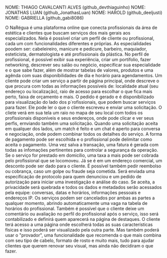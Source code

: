 NOME: THIAGO CAVALCANTI ALVES (github_devthiaguinho)
NOME: JONATHAS LUAN (github_JonathasLuan)
NOME: HAROLD (github_deeljusti)
NOME: GABRIELLA (github_gabi8086)

O NaRégua é uma plataforma online que conecta profissionais da área de estética e clientes que buscam serviços dos mais gerais aos especializados. Nela é possível criar um perfil de cliente ou profissional, cada um com funcionalidades diferentes e próprias. As especialidades poodem ser: cabeleireiro, manicure e pedicure, barbeiro, maquiador, esteticista, dermatologista e até profissionais da plástica.
No perfil de profissional, é possível exibir sua experiência, criar um portifolio, fazer networking, descrever seu salão ou negócio, especificar sua especialidade e o que sabe fazer, além de mostrar tabelas de valores, produtos e uma agênda com suas disponibilidades de dia e horário para agendamentos.
Um cliente pode criar um serviço a partir de página principal, onde descreve o que procura com todas as informações possíveis de: localidade atual (seu endereço ou localização), raio de acesso para escolhar o que fica mais perto, faixa de orçamento e mais. O pedido é gerado e é disponibilizado para visualização do lado dos p´rofissionais, que podem buscar serviços para fazer. Ele pode ler o que o cliente escreveu e enviar uma solicitação.
O cliete verá em sua tela um raio no mapa de seu local com todos os profissionais disponíveis e seus endereços, onde pode clicar e ver seus perfis, ernviando também uma solicitação. Quando uma solicitação aceita em qualquer dos lados, um match é feito e um chat é aperto para conversa e negociação, onde podem combinar todos os detalhes do serviço.
A forma de pagamento pode ser escolhida e o profissional pode delimitar como aceita o pagamento. Uma vez salva a transação, uma fatura é gerada com todas as infomações pertinentes para controlar a segurança da operação. Se o serviço for prestado em domicílio, uma taxa a mais pode ser cobrada pelo profissional que se locomoveu. Já se é em um endereço comercial, um desconto pode ser dado para o cliente.
É possível também pedir reembolso ou cobrança, caso um golpe ou fraude seja cometida. Será enviada uma especificação de protocolo para quem denunciou e um pedido de autorização para iniciar uma investigação e análise do caso. Se aceita, a privacidade será quebrada e todos os dados e metadados serão acessados pela equipe: conversas, datas e horários, informações pessoais e endereços IP.
Os serviços podem ser cancelados por ambas as partes a qualquer momento, abrindo automaticamente uma vaga na tabela de horários do profissional.
Também é possível que o cliente deixe um comentário ou avaliação no perfil do profissional após o serviço, isso será contabilizado e definirá quem aparecerá na página de destaques.
O cliente terá acesso a uma página onde escolherá todas as suas características físicas e isso poderá ser visualizado pela outra parte. Mas também poderá usar o "provador", uma funcionalidade que recomenda o que mais combina com seu tipo de cabelo, formato de rosto e muito mais, tudo para ajudar clientes que querem renovar seu visual, mas ainda não decidiram o que fazer.
